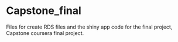 # Capstone_final
Files for create RDS files and the shiny app code for the final project, Capstone coursera final project.
